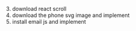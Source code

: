 3. download react scroll
4. download the phone svg image and implement
5. install email js and implement

